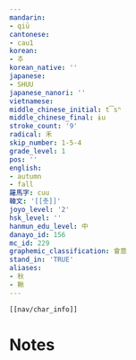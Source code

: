 ```yaml
---
mandarin:
- qiū
cantonese:
- cau1
korean:
- 추
korean_native: ''
japanese:
- SHUU
japanese_nanori: ''
vietnamese:
middle_chinese_initial: t͡sʰ
middle_chinese_final: ɨu
stroke_count: '9'
radical: 禾
skip_number: 1-5-4
grade_level: 1
pos: ''
english:
- autumn
- fall
羅馬字: cuu
韓文: '[[춧]]'
joyo_level: '2'
hsk_level: ''
hanmun_edu_level: 中
danayo_id: 156
mc_id: 229
graphemic_classification: 會意
stand_in: 'TRUE'
aliases:
- 秋
- 鞦
---
```

```meta-bind-embed
[[nav/char_info]]
```

# Notes
